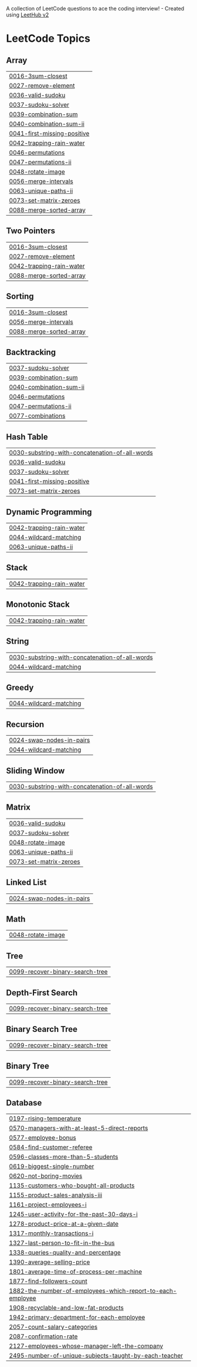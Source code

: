 A collection of LeetCode questions to ace the coding interview! - Created using [LeetHub v2](https://github.com/arunbhardwaj/LeetHub-2.0)
<!---LeetCode Topics Start-->
# LeetCode Topics
## Array
|  |
| ------- |
| [0016-3sum-closest](https://github.com/bhargav26reddy/LeetCode/tree/master/0016-3sum-closest) |
| [0027-remove-element](https://github.com/bhargav26reddy/LeetCode/tree/master/0027-remove-element) |
| [0036-valid-sudoku](https://github.com/bhargav26reddy/LeetCode/tree/master/0036-valid-sudoku) |
| [0037-sudoku-solver](https://github.com/bhargav26reddy/LeetCode/tree/master/0037-sudoku-solver) |
| [0039-combination-sum](https://github.com/bhargav26reddy/LeetCode/tree/master/0039-combination-sum) |
| [0040-combination-sum-ii](https://github.com/bhargav26reddy/LeetCode/tree/master/0040-combination-sum-ii) |
| [0041-first-missing-positive](https://github.com/bhargav26reddy/LeetCode/tree/master/0041-first-missing-positive) |
| [0042-trapping-rain-water](https://github.com/bhargav26reddy/LeetCode/tree/master/0042-trapping-rain-water) |
| [0046-permutations](https://github.com/bhargav26reddy/LeetCode/tree/master/0046-permutations) |
| [0047-permutations-ii](https://github.com/bhargav26reddy/LeetCode/tree/master/0047-permutations-ii) |
| [0048-rotate-image](https://github.com/bhargav26reddy/LeetCode/tree/master/0048-rotate-image) |
| [0056-merge-intervals](https://github.com/bhargav26reddy/LeetCode/tree/master/0056-merge-intervals) |
| [0063-unique-paths-ii](https://github.com/bhargav26reddy/LeetCode/tree/master/0063-unique-paths-ii) |
| [0073-set-matrix-zeroes](https://github.com/bhargav26reddy/LeetCode/tree/master/0073-set-matrix-zeroes) |
| [0088-merge-sorted-array](https://github.com/bhargav26reddy/LeetCode/tree/master/0088-merge-sorted-array) |
## Two Pointers
|  |
| ------- |
| [0016-3sum-closest](https://github.com/bhargav26reddy/LeetCode/tree/master/0016-3sum-closest) |
| [0027-remove-element](https://github.com/bhargav26reddy/LeetCode/tree/master/0027-remove-element) |
| [0042-trapping-rain-water](https://github.com/bhargav26reddy/LeetCode/tree/master/0042-trapping-rain-water) |
| [0088-merge-sorted-array](https://github.com/bhargav26reddy/LeetCode/tree/master/0088-merge-sorted-array) |
## Sorting
|  |
| ------- |
| [0016-3sum-closest](https://github.com/bhargav26reddy/LeetCode/tree/master/0016-3sum-closest) |
| [0056-merge-intervals](https://github.com/bhargav26reddy/LeetCode/tree/master/0056-merge-intervals) |
| [0088-merge-sorted-array](https://github.com/bhargav26reddy/LeetCode/tree/master/0088-merge-sorted-array) |
## Backtracking
|  |
| ------- |
| [0037-sudoku-solver](https://github.com/bhargav26reddy/LeetCode/tree/master/0037-sudoku-solver) |
| [0039-combination-sum](https://github.com/bhargav26reddy/LeetCode/tree/master/0039-combination-sum) |
| [0040-combination-sum-ii](https://github.com/bhargav26reddy/LeetCode/tree/master/0040-combination-sum-ii) |
| [0046-permutations](https://github.com/bhargav26reddy/LeetCode/tree/master/0046-permutations) |
| [0047-permutations-ii](https://github.com/bhargav26reddy/LeetCode/tree/master/0047-permutations-ii) |
| [0077-combinations](https://github.com/bhargav26reddy/LeetCode/tree/master/0077-combinations) |
## Hash Table
|  |
| ------- |
| [0030-substring-with-concatenation-of-all-words](https://github.com/bhargav26reddy/LeetCode/tree/master/0030-substring-with-concatenation-of-all-words) |
| [0036-valid-sudoku](https://github.com/bhargav26reddy/LeetCode/tree/master/0036-valid-sudoku) |
| [0037-sudoku-solver](https://github.com/bhargav26reddy/LeetCode/tree/master/0037-sudoku-solver) |
| [0041-first-missing-positive](https://github.com/bhargav26reddy/LeetCode/tree/master/0041-first-missing-positive) |
| [0073-set-matrix-zeroes](https://github.com/bhargav26reddy/LeetCode/tree/master/0073-set-matrix-zeroes) |
## Dynamic Programming
|  |
| ------- |
| [0042-trapping-rain-water](https://github.com/bhargav26reddy/LeetCode/tree/master/0042-trapping-rain-water) |
| [0044-wildcard-matching](https://github.com/bhargav26reddy/LeetCode/tree/master/0044-wildcard-matching) |
| [0063-unique-paths-ii](https://github.com/bhargav26reddy/LeetCode/tree/master/0063-unique-paths-ii) |
## Stack
|  |
| ------- |
| [0042-trapping-rain-water](https://github.com/bhargav26reddy/LeetCode/tree/master/0042-trapping-rain-water) |
## Monotonic Stack
|  |
| ------- |
| [0042-trapping-rain-water](https://github.com/bhargav26reddy/LeetCode/tree/master/0042-trapping-rain-water) |
## String
|  |
| ------- |
| [0030-substring-with-concatenation-of-all-words](https://github.com/bhargav26reddy/LeetCode/tree/master/0030-substring-with-concatenation-of-all-words) |
| [0044-wildcard-matching](https://github.com/bhargav26reddy/LeetCode/tree/master/0044-wildcard-matching) |
## Greedy
|  |
| ------- |
| [0044-wildcard-matching](https://github.com/bhargav26reddy/LeetCode/tree/master/0044-wildcard-matching) |
## Recursion
|  |
| ------- |
| [0024-swap-nodes-in-pairs](https://github.com/bhargav26reddy/LeetCode/tree/master/0024-swap-nodes-in-pairs) |
| [0044-wildcard-matching](https://github.com/bhargav26reddy/LeetCode/tree/master/0044-wildcard-matching) |
## Sliding Window
|  |
| ------- |
| [0030-substring-with-concatenation-of-all-words](https://github.com/bhargav26reddy/LeetCode/tree/master/0030-substring-with-concatenation-of-all-words) |
## Matrix
|  |
| ------- |
| [0036-valid-sudoku](https://github.com/bhargav26reddy/LeetCode/tree/master/0036-valid-sudoku) |
| [0037-sudoku-solver](https://github.com/bhargav26reddy/LeetCode/tree/master/0037-sudoku-solver) |
| [0048-rotate-image](https://github.com/bhargav26reddy/LeetCode/tree/master/0048-rotate-image) |
| [0063-unique-paths-ii](https://github.com/bhargav26reddy/LeetCode/tree/master/0063-unique-paths-ii) |
| [0073-set-matrix-zeroes](https://github.com/bhargav26reddy/LeetCode/tree/master/0073-set-matrix-zeroes) |
## Linked List
|  |
| ------- |
| [0024-swap-nodes-in-pairs](https://github.com/bhargav26reddy/LeetCode/tree/master/0024-swap-nodes-in-pairs) |
## Math
|  |
| ------- |
| [0048-rotate-image](https://github.com/bhargav26reddy/LeetCode/tree/master/0048-rotate-image) |
## Tree
|  |
| ------- |
| [0099-recover-binary-search-tree](https://github.com/bhargav26reddy/LeetCode/tree/master/0099-recover-binary-search-tree) |
## Depth-First Search
|  |
| ------- |
| [0099-recover-binary-search-tree](https://github.com/bhargav26reddy/LeetCode/tree/master/0099-recover-binary-search-tree) |
## Binary Search Tree
|  |
| ------- |
| [0099-recover-binary-search-tree](https://github.com/bhargav26reddy/LeetCode/tree/master/0099-recover-binary-search-tree) |
## Binary Tree
|  |
| ------- |
| [0099-recover-binary-search-tree](https://github.com/bhargav26reddy/LeetCode/tree/master/0099-recover-binary-search-tree) |
## Database
|  |
| ------- |
| [0197-rising-temperature](https://github.com/bhargav26reddy/LeetCode/tree/master/0197-rising-temperature) |
| [0570-managers-with-at-least-5-direct-reports](https://github.com/bhargav26reddy/LeetCode/tree/master/0570-managers-with-at-least-5-direct-reports) |
| [0577-employee-bonus](https://github.com/bhargav26reddy/LeetCode/tree/master/0577-employee-bonus) |
| [0584-find-customer-referee](https://github.com/bhargav26reddy/LeetCode/tree/master/0584-find-customer-referee) |
| [0596-classes-more-than-5-students](https://github.com/bhargav26reddy/LeetCode/tree/master/0596-classes-more-than-5-students) |
| [0619-biggest-single-number](https://github.com/bhargav26reddy/LeetCode/tree/master/0619-biggest-single-number) |
| [0620-not-boring-movies](https://github.com/bhargav26reddy/LeetCode/tree/master/0620-not-boring-movies) |
| [1135-customers-who-bought-all-products](https://github.com/bhargav26reddy/LeetCode/tree/master/1135-customers-who-bought-all-products) |
| [1155-product-sales-analysis-iii](https://github.com/bhargav26reddy/LeetCode/tree/master/1155-product-sales-analysis-iii) |
| [1161-project-employees-i](https://github.com/bhargav26reddy/LeetCode/tree/master/1161-project-employees-i) |
| [1245-user-activity-for-the-past-30-days-i](https://github.com/bhargav26reddy/LeetCode/tree/master/1245-user-activity-for-the-past-30-days-i) |
| [1278-product-price-at-a-given-date](https://github.com/bhargav26reddy/LeetCode/tree/master/1278-product-price-at-a-given-date) |
| [1317-monthly-transactions-i](https://github.com/bhargav26reddy/LeetCode/tree/master/1317-monthly-transactions-i) |
| [1327-last-person-to-fit-in-the-bus](https://github.com/bhargav26reddy/LeetCode/tree/master/1327-last-person-to-fit-in-the-bus) |
| [1338-queries-quality-and-percentage](https://github.com/bhargav26reddy/LeetCode/tree/master/1338-queries-quality-and-percentage) |
| [1390-average-selling-price](https://github.com/bhargav26reddy/LeetCode/tree/master/1390-average-selling-price) |
| [1801-average-time-of-process-per-machine](https://github.com/bhargav26reddy/LeetCode/tree/master/1801-average-time-of-process-per-machine) |
| [1877-find-followers-count](https://github.com/bhargav26reddy/LeetCode/tree/master/1877-find-followers-count) |
| [1882-the-number-of-employees-which-report-to-each-employee](https://github.com/bhargav26reddy/LeetCode/tree/master/1882-the-number-of-employees-which-report-to-each-employee) |
| [1908-recyclable-and-low-fat-products](https://github.com/bhargav26reddy/LeetCode/tree/master/1908-recyclable-and-low-fat-products) |
| [1942-primary-department-for-each-employee](https://github.com/bhargav26reddy/LeetCode/tree/master/1942-primary-department-for-each-employee) |
| [2057-count-salary-categories](https://github.com/bhargav26reddy/LeetCode/tree/master/2057-count-salary-categories) |
| [2087-confirmation-rate](https://github.com/bhargav26reddy/LeetCode/tree/master/2087-confirmation-rate) |
| [2127-employees-whose-manager-left-the-company](https://github.com/bhargav26reddy/LeetCode/tree/master/2127-employees-whose-manager-left-the-company) |
| [2495-number-of-unique-subjects-taught-by-each-teacher](https://github.com/bhargav26reddy/LeetCode/tree/master/2495-number-of-unique-subjects-taught-by-each-teacher) |
<!---LeetCode Topics End-->